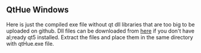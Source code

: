 ## QtHue Windows
Here is just the compiled exe file without qt dll libraries that are too big to be uploaded on github. 
Dll files can be downloaded from [here](http://mariusmotea.go.ro/Share/qt5libraries.zip) if you don't have al;ready qt5 installed. Extract the files and place 
them in the same directory with qtHue.exe file.
